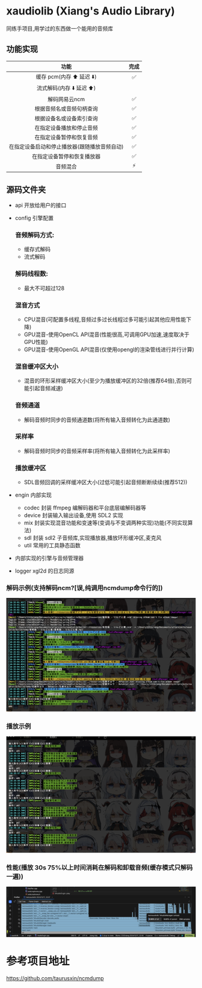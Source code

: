 # xaudiolib (Xiang's Audio Library)

同练手项目,用学过的东西做一个能用的音频库

## 功能实现
|           功能            | 完成 |
|:-----------------------:|:--:|
|   缓存 pcm(内存 ⬆️ 延迟 ⬇️)   | ✅  |
|    流式解码(内存 ⬇️ 延迟 ⬆️)    |    |
|        解码网易云ncm         | ✅  |
|      根据音频名或音频句柄查询       | ✅  |
|      根据设备名或设备索引查询       | ✅  |
|      在指定设备播放和停止音频       | ✅  |
|      在指定设备暂停和恢复音频       | ✅  |
| 在指定设备启动和停止播放器(跟随播放音频自动) | ✅  |
|      在指定设备暂停和恢复播放器      | ✅  |
|          音频混合           | ⚡️ |

## 源码文件夹

-   api
    开放给用户的接口
-   config
    引擎配置
    ### 音频解码方式:
    - 缓存式解码
    - 流式解码
    ### 解码线程数:
    - 最大不可超过128
    ### 混音方式
    - CPU混音(可配置多线程,音频过多过长线程过多可能引起其他应用性能下降)
    - GPU混音-使用OpenCL API混音(性能很高,可调用GPU加速,速度取决于GPU性能)
    - GPU混音-使用OpenGL API混音(仅使用opengl的渲染管线进行并行计算)
    ### 混音缓冲区大小
    - 混音的环形采样缓冲区大小(至少为播放缓冲区的32倍(推荐64倍),否则可能引起音频减速)
    ### 音频通道
    - 解码音频时同步的音频通道数(将所有输入音频转化为此通道数)
    ### 采样率
    - 解码音频时同步的音频采样率(将所有输入音频转化为此采样率)
    ### 播放缓冲区
    - SDL音频回调的采样缓冲区大小(过低可能引起音频断断续续(推荐512))

-   engin
    内部实现
    -   codec 封装 ffmpeg 编解码器和平台底层编解码器等
    -   device 封装输入输出设备,使用 SDL2 实现
    -   mix 封装实现混音功能和变速等(变调与不变调两种实现)功能(不同实现算法)
    -   sdl 封装 sdl2 子音频库,实现播放器,播放环形缓冲区,麦克风
    -   util 常用的工具静态函数
-   内部实现的引擎与音频管理器
-   logger xgl2d 的日志同源

### 解码示例(支持解码ncm?[误,纯调用ncmdump命令行的])

![sample](ncmdecode.jpg)

### 播放示例

![playsample](playsample.jpg)

### 性能(播放 30s 75%以上时间消耗在解码和卸载音频(缓存模式只解码一遍))

![profile1217](profile1217.jpg)

# 参考项目地址
https://github.com/taurusxin/ncmdump

